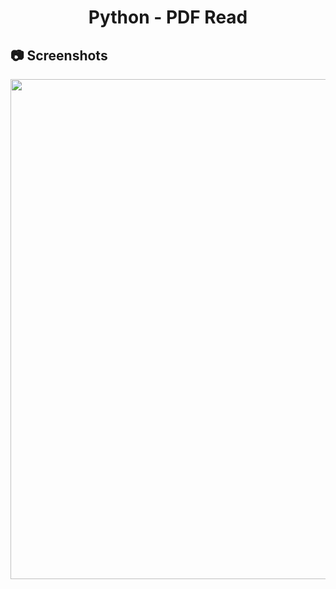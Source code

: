 <h1 align="center">
   Python - PDF Read
</h1>

<h2>
📷 Screenshots
</h2>

<p align="center">
  <img src="https://github.com/ozkannbuyuk/python-exercises/assets/111967202/78f7bf4e-844b-4f4c-8ed2-655b5a6df5ef" width="800" />
</p>
